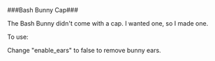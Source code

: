 ###Bash Bunny Cap###

The Bash Bunny didn't come with a cap.  I wanted one, so I made one.

To use:

Change "enable_ears" to false to remove bunny ears.

